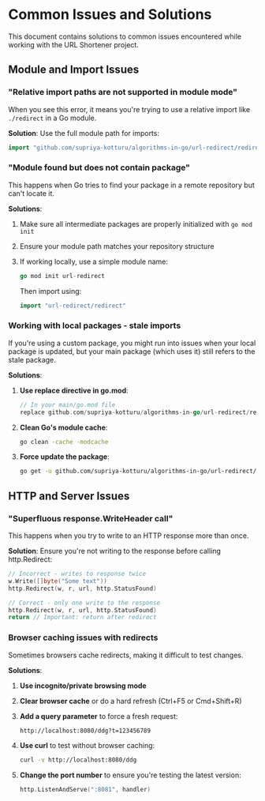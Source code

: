 # Common Issues and Solutions

This document contains solutions to common issues encountered while working with the URL Shortener project.

## Module and Import Issues

### "Relative import paths are not supported in module mode"

When you see this error, it means you're trying to use a relative import like `./redirect` in a Go module.

**Solution**: Use the full module path for imports:

```go
import "github.com/supriya-kotturu/algorithms-in-go/url-redirect/redirect"
```

### "Module found but does not contain package"

This happens when Go tries to find your package in a remote repository but can't locate it.

**Solutions**:

1. Make sure all intermediate packages are properly initialized with `go mod init`
2. Ensure your module path matches your repository structure
3. If working locally, use a simple module name:

   ```go
   go mod init url-redirect
   ```

   Then import using:

   ```go
   import "url-redirect/redirect"
   ```

### Working with local packages - stale imports

If you're using a custom package, you might run into issues when your local package is updated, but your main package (which uses it) still refers to the stale package.

**Solutions**:

1. **Use replace directive in go.mod**:

   ```go
   // In your main/go.mod file
   replace github.com/supriya-kotturu/algorithms-in-go/url-redirect/redirect => ../redirect
   ```

2. **Clean Go's module cache**:

   ```bash
   go clean -cache -modcache
   ```

3. **Force update the package**:

   ```bash
   go get -u github.com/supriya-kotturu/algorithms-in-go/url-redirect/redirect
   ```

## HTTP and Server Issues

### "Superfluous response.WriteHeader call"

This happens when you try to write to an HTTP response more than once.

**Solution**: Ensure you're not writing to the response before calling http.Redirect:

```go
// Incorrect - writes to response twice
w.Write([]byte("Some text"))
http.Redirect(w, r, url, http.StatusFound)

// Correct - only one write to the response
http.Redirect(w, r, url, http.StatusFound)
return // Important: return after redirect
```

### Browser caching issues with redirects

Sometimes browsers cache redirects, making it difficult to test changes.

**Solutions**:

1. **Use incognito/private browsing mode**
2. **Clear browser cache** or do a hard refresh (Ctrl+F5 or Cmd+Shift+R)
3. **Add a query parameter** to force a fresh request:

   ```bash
   http://localhost:8080/ddg?t=123456789
   ```

4. **Use curl** to test without browser caching:

   ```bash
   curl -v http://localhost:8080/ddg
   ```

5. **Change the port number** to ensure you're testing the latest version:

   ```go
   http.ListenAndServe(":8081", handler)
   ```
